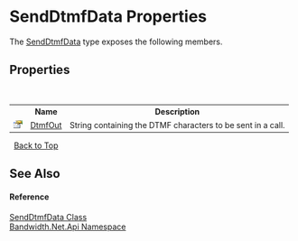 ﻿# SendDtmfData Properties
 

The <a href ="T_Bandwidth_Net_Api_SendDtmfData.md">SendDtmfData</a> type exposes the following members.


## Properties
&nbsp;<table><tr><th></th><th>Name</th><th>Description</th></tr><tr><td>![Public property](media/pubproperty.gif "Public property")</td><td><a href ="P_Bandwidth_Net_Api_SendDtmfData_DtmfOut.md">DtmfOut</a></td><td>
String containing the DTMF characters to be sent in a call.</td></tr></table>&nbsp;
<a href="#senddtmfdata-properties">Back to Top</a>

## See Also


#### Reference
<a href ="T_Bandwidth_Net_Api_SendDtmfData.md">SendDtmfData Class</a><br /><a href ="N_Bandwidth_Net_Api.md">Bandwidth.Net.Api Namespace</a><br />